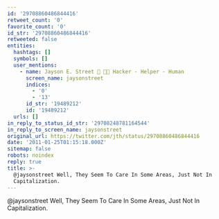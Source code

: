 ```yaml
---
id: '29708860486844416'
retweet_count: '0'
favorite_count: '0'
id_str: '29708860486844416'
retweeted: false
entities:
  hashtags: []
  symbols: []
  user_mentions:
    - name: Jayson E. Street 💙 🤗💛 Hacker - Helper - Human
      screen_name: jaysonstreet
      indices:
        - '0'
        - '13'
      id_str: '19489212'
      id: '19489212'
  urls: []
in_reply_to_status_id_str: '29708248781164544'
in_reply_to_screen_name: jaysonstreet
original_url: https://twitter.com/jth/status/29708860486844416
date: '2011-01-25T01:15:18.000Z'
sitemap: false
robots: noindex
reply: true
title: >-
  @jaysonstreet Well, They Seem To Care In Some Areas, Just Not In
  Capitalization.
---
```


@jaysonstreet Well, They Seem To Care In Some Areas, Just Not In Capitalization.